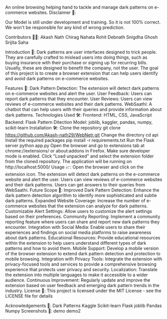 An online browsing helping hand to tackle and manage dark patterns on e-commerce websites.
Disclaimer 🛑:

Our Model is still under development and training. So it is not 100% correct. We won't be responsible for any kind of wrong prediction.

Contributors 👨‍🏫:
Akash Nath
Chirag Nahata
Rohit Debnath
Snigdha Ghosh
Srijita Saha

Introduction 📜:
Dark patterns are user interfaces designed to trick people. They are carefully crafted to mislead users into doing things, such as buying insurance with their purchase or signing up for recurring bills. Usually, these are designed to benefit the company, not the user. The goal of this project is to create a browser extension that can help users identify and avoid dark patterns on e-commerce websites.

Features 🌟:
Dark Pattern Detection: The extension will detect dark patterns on e-commerce websites and alert the user.
User Feedback: Users can report dark patterns that they encounter.
User Reviews: Users can view reviews of e-commerce websites and their dark patterns.
WebSaathi: A chatbot that can help users with their queries and provide information about dark patterns.
Technologies Used 🛠️:
Frontend: HTML, CSS, JavaScript
Backend: Flask
Pattern Ditection Model: joblib, kaggler, pandas, numpy, scikit-learn
Installation 🛠️:
Clone the repository
git clone https://github.com/Akash-nath29/WebNetr.git
Change the directory
cd api
Install the required packages
pip install -r requirements.txt
Run the Flask server
python app.py
Open the browser and go to extensions tab at chrome://extensions/ or about:addons in Firefox. Make sure developer mode is enabled. Click "Load unpacked" and select the extension folder from the cloned repository. The application will be running on http://localhost:5000/
Usage 📈:
Open the browser and click on the extension icon.
The extension will detect dark patterns on the e-commerce website and alert the user.
Users can view reviews of e-commerce websites and their dark patterns.
Users can get answers to their queries from WebSaathi.
Future Scope 🚀:
Improved Dark Pattern Detection: Enhance the dark pattern detection algorithm to identify more sophisticated and subtle dark patterns.
Expanded Website Coverage: Increase the number of e-commerce websites that the extension can analyze for dark patterns.
Customizable Alert Settings: Allow users to customize the alert settings based on their preferences.
Community Reporting: Implement a community reporting feature where users can share and report new dark patterns they encounter.
Integration with Social Media: Enable users to share their experiences and findings on social media platforms to raise awareness about dark patterns.
Educational Resources: Provide educational resources within the extension to help users understand different types of dark patterns and how to avoid them.
Mobile Support: Develop a mobile version of the browser extension to extend dark pattern detection and protection to mobile browsing.
Integration with Privacy Tools: Integrate the extension with privacy-focused tools and services to provide a comprehensive browsing experience that protects user privacy and security.
Localization: Translate the extension into multiple languages to make it accessible to a wider audience.
Continuous Improvement: Regularly update and improve the extension based on user feedback and emerging dark pattern trends in the industry.
License 📝:
This project is licensed under the MIT License - see the LICENSE file for details

Acknowledgements 🙏:
Dark Patterns
Kaggle
Scikit-learn
Flask
joblib
Pandas
Numpy
Screenshots 📸:
demo demo2
